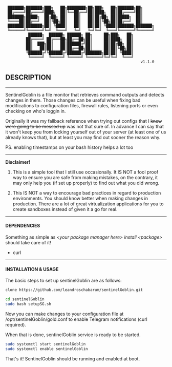 ```
 ███████╗███████╗███╗   ██╗████████╗██╗███╗   ██╗███████╗██╗     
 ██╔════╝██╔════╝████╗  ██║╚══██╔══╝██║████╗  ██║██╔════╝██║     
 ███████╗█████╗  ██╔██╗ ██║   ██║   ██║██╔██╗ ██║█████╗  ██║     
 ╚════██║██╔══╝  ██║╚██╗██║   ██║   ██║██║╚██╗██║██╔══╝  ██║     
 ███████║███████╗██║ ╚████║   ██║   ██║██║ ╚████║███████╗███████╗
 ╚══════╝╚══════╝╚═╝  ╚═══╝   ╚═╝   ╚═╝╚═╝  ╚═══╝╚══════╝╚══════╝
          ██████╗  ██████╗ ██████╗ ██╗     ██╗███╗   ██╗         
         ██╔════╝ ██╔═══██╗██╔══██╗██║     ██║████╗  ██║         
         ██║  ███╗██║   ██║██████╔╝██║     ██║██╔██╗ ██║         
         ██║   ██║██║   ██║██╔══██╗██║     ██║██║╚██╗██║         
         ╚██████╔╝╚██████╔╝██████╔╝███████╗██║██║ ╚████║         
          ╚═════╝  ╚═════╝ ╚═════╝ ╚══════╝╚═╝╚═╝  ╚═══╝         
                                                           v1.1.0
```

## DESCRIPTION

----

SentinelGoblin is a file monitor that retrieves command outputs and
detects changes in them. Those changes can be useful when fixing bad
modifications to configuration files, firewall rules, listening ports
or even checking on who's loggin in.

Originally it was my fallback reference when trying out configs that I
~~knew were going to be messed up~~ was not that sure of. In advance I
can say that it won't keep you from locking yourself out of your server
(at least one of us already knows that), but at least you may find out
sooner the reason why.

PS. enabling timestamps on your bash history helps a lot too

----

**Disclaimer!**

1. This is a simple tool that I still use occasionally. It IS NOT a
fool proof way to ensure you are safe from making mistakes, on the contrary,
it may only help you (if set up properly) to find out what you did wrong.

2. This IS NOT a way to encourage bad practices in regard to production
environments. You should know better when making changes in production.
There are a lot of great virtualization applications for you to create
sandboxes instead of given it a go for real.

----

#### DEPENDENCIES

Something as simple as *\<your package manager here\> install \<package\>* should take care of it!

- curl

----

#### INSTALLATION & USAGE

The basic steps to set up sentinelGoblin are as follows:

```bash
clone https://github.com/leandroschabarum/sentinelGoblin.git

cd sentinelGoblin
sudo bash setupSG.sh
```

Now you can make changes to your configuration file at /opt/sentinelGoblin/gold.conf
to enable Telegram notifications (curl required).

When that is done, sentinelGoblin service is ready to be started.

```bash
sudo systemctl start sentinelGoblin
sudo systemctl enable sentinelGoblin
```

That's it! SentinelGoblin should be running and enabled at boot.
